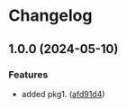 # Changelog

## 1.0.0 (2024-05-10)


### Features

* added pkg1. ([afd91d4](https://github.com/iamsumit/go-monorepo/commit/afd91d404c1526d2460b691b13566d83ab670ee7))
